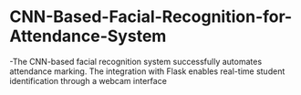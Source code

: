 # CNN-Based-Facial-Recognition-for-Attendance-System
-The CNN-based facial recognition system successfully automates attendance
marking. The integration with Flask enables real-time student identification
through a webcam interface
